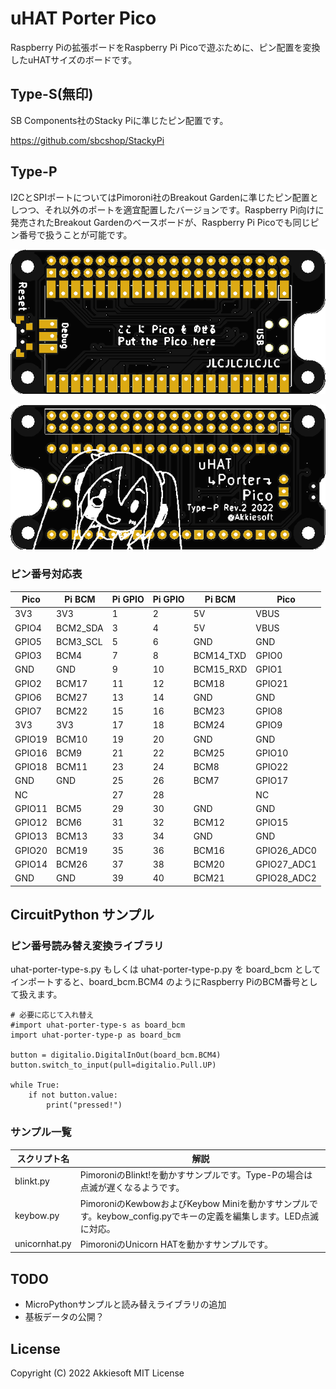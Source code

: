 # uHAT Porter Pico

Raspberry Piの拡張ボードをRaspberry Pi Picoで遊ぶために、ピン配置を変換したuHATサイズのボードです。

## Type-S(無印)

SB Components社のStacky Piに準じたピン配置です。

https://github.com/sbcshop/StackyPi

## Type-P

I2CとSPIポートについてはPimoroni社のBreakout Gardenに準じたピン配置としつつ、それ以外のポートを適宜配置したバージョンです。Raspberry Pi向けに発売されたBreakout Gardenのベースボードが、Raspberry Pi Picoでも同じピン番号で扱うことが可能です。

![front side of board](image/type-p-1.png)

![back side of board](image/type-p-2.png)

### ピン番号対応表

| Pico   | Pi BCM   | Pi GPIO | Pi GPIO | Pi BCM    | Pico        |
| ------ | -------- | ------- | ------- | --------- | ----------- |
| 3V3    | 3V3      | 1       | 2       | 5V        | VBUS        |
| GPIO4  | BCM2_SDA | 3       | 4       | 5V        | VBUS        |
| GPIO5  | BCM3_SCL | 5       | 6       | GND       | GND         |
| GPIO3  | BCM4     | 7       | 8       | BCM14_TXD | GPIO0       |
| GND    | GND      | 9       | 10      | BCM15_RXD | GPIO1       |
| GPIO2  | BCM17    | 11      | 12      | BCM18     | GPIO21      |
| GPIO6  | BCM27    | 13      | 14      | GND       | GND         |
| GPIO7  | BCM22    | 15      | 16      | BCM23     | GPIO8       |
| 3V3    | 3V3      | 17      | 18      | BCM24     | GPIO9       |
| GPIO19 | BCM10    | 19      | 20      | GND       | GND         |
| GPIO16 | BCM9     | 21      | 22      | BCM25     | GPIO10      |
| GPIO18 | BCM11    | 23      | 24      | BCM8      | GPIO22      |
| GND    | GND      | 25      | 26      | BCM7      | GPIO17      |
| NC     |          | 27      | 28      |           | NC          |
| GPIO11 | BCM5     | 29      | 30      | GND       | GND         |
| GPIO12 | BCM6     | 31      | 32      | BCM12     | GPIO15      |
| GPIO13 | BCM13    | 33      | 34      | GND       | GND         |
| GPIO20 | BCM19    | 35      | 36      | BCM16     | GPIO26_ADC0 |
| GPIO14 | BCM26    | 37      | 38      | BCM20     | GPIO27_ADC1 |
| GND    | GND      | 39      | 40      | BCM21     | GPIO28_ADC2 |

## CircuitPython サンプル

### ピン番号読み替え変換ライブラリ

uhat-porter-type-s.py もしくは uhat-porter-type-p.py を board_bcm としてインポートすると、board_bcm.BCM4 のようにRaspberry PiのBCM番号として扱えます。

```
# 必要に応じて入れ替え
#import uhat-porter-type-s as board_bcm
import uhat-porter-type-p as board_bcm

button = digitalio.DigitalInOut(board_bcm.BCM4)
button.switch_to_input(pull=digitalio.Pull.UP)

while True:
    if not button.value:
        print("pressed!")
```

### サンプル一覧

| スクリプト名  | 解説 |
| ------------- | ---- |
| blinkt.py     | PimoroniのBlinkt!を動かすサンプルです。Type-Pの場合は点滅が遅くなるようです。 |
| keybow.py     | PimoroniのKewbowおよびKeybow Miniを動かすサンプルです。keybow_config.pyでキーの定義を編集します。LED点滅に対応。 |
| unicornhat.py | PimoroniのUnicorn HATを動かすサンプルです。 |

## TODO

* MicroPythonサンプルと読み替えライブラリの追加
* 基板データの公開？

## License

Copyright (C) 2022 Akkiesoft
MIT License